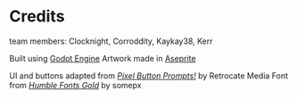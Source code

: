 Credits
=======

team members:
Clocknight, Corroddity, Kaykay38, Kerr

Built using [Godot Engine](https://godotengine.org/)
Artwork made in [Aseprite](https://www.aseprite.org/)

UI and buttons adapted from [*Pixel Button Prompts!*](https://retrocademedia.itch.io/buttonprompts4) by Retrocate Media
Font from [*Humble Fonts Gold*](https://somepx.itch.io/humble-fonts-gold) by somepx